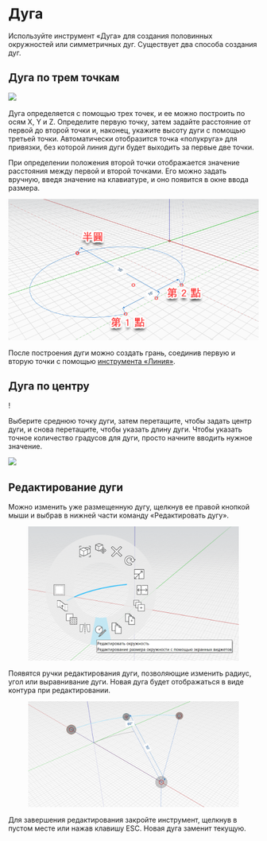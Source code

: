# Дуга

Используйте инструмент «Дуга» для создания половинных окружностей или симметричных дуг. Существует два способа создания дуг.

## Дуга по трем точкам

![](../.gitbook/assets/arc\_three\_pts.png)

Дуга определяется с помощью трех точек, и ее можно построить по осям X, Y и Z. Определите первую точку, затем задайте расстояние от первой до второй точки и, наконец, укажите высоту дуги с помощью третьей точки. Автоматически отобразится точка «полукруга» для привязки, без которой линия дуги будет выходить за первые две точки.

При определении положения второй точки отображается значение расстояния между первой и второй точками. Его можно задать вручную, введя значение на клавиатуре, и оно появится в окне ввода размера.

![](../.gitbook/assets/arc-by-three-pts.png)

После построения дуги можно создать грань, соединив первую и вторую точки с помощью [инструмента «Линия»](line-tool.md).

## Дуга по центру

\![](<../.gitbook/assets/arc-by-center (1).png>)

Выберите среднюю точку дуги, затем перетащите, чтобы задать центр дуги, и снова перетащите, чтобы указать длину дуги. Чтобы указать точное количество градусов для дуги, просто начните вводить нужное значение.

![](../.gitbook/assets/arc\_circle\_demo.gif)

## Редактирование дуги

Можно изменить уже размещенную дугу, щелкнув ее правой кнопкой мыши и выбрав в нижней части команду «Редактировать дугу».

<figure><img src="../.gitbook/assets/image (12).png" alt=""><figcaption></figcaption></figure>

Появятся ручки редактирования дуги, позволяющие изменить радиус, угол или выравнивание дуги. Новая дуга будет отображаться в виде контура при редактировании.

<figure><img src="../.gitbook/assets/image (11).png" alt=""><figcaption></figcaption></figure>

Для завершения редактирования закройте инструмент, щелкнув в пустом месте или нажав клавишу ESC. Новая дуга заменит текущую.
